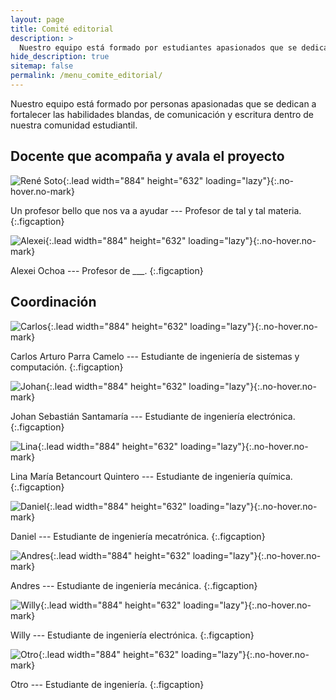 ```yaml
---
layout: page
title: Comité editorial
description: >
  Nuestro equipo está formado por estudiantes apasionados que se dedican a fortalecer las habilidades blandas, de comunicación y escritura dentro de nuestra comunidad estudiantil.
hide_description: true
sitemap: false
permalink: /menu_comite_editorial/
---
```


Nuestro equipo está formado por personas apasionadas que se dedican a fortalecer las habilidades blandas, de comunicación y escritura dentro de nuestra comunidad estudiantil.

## Docente que acompaña y avala el proyecto

![René Soto](/assets/img/personas/homero_foto.png){:.lead width="884" height="632" loading="lazy"}{:.no-hover.no-mark}

Un profesor bello que nos va a ayudar --- Profesor de tal y tal materia.
{:.figcaption}

![Alexei](/assets/img/personas/homero_foto.png){:.lead width="884" height="632" loading="lazy"}{:.no-hover.no-mark}

Alexei Ochoa --- Profesor de ___.
{:.figcaption}

## Coordinación

![Carlos](/assets/img/personas/homero_foto.png){:.lead width="884" height="632" loading="lazy"}{:.no-hover.no-mark}

Carlos Arturo Parra Camelo --- Estudiante de ingeniería de sistemas y computación.
{:.figcaption}

![Johan](/assets/img/personas/johan_foto.png){:.lead width="884" height="632" loading="lazy"}{:.no-hover.no-mark}

Johan Sebastián Santamaría --- Estudiante de ingeniería electrónica.
{:.figcaption}

![Lina](/assets/img/personas/homero_foto.png){:.lead width="884" height="632" loading="lazy"}{:.no-hover.no-mark}

Lina María Betancourt Quintero --- Estudiante de ingeniería química.
{:.figcaption}

![Daniel](/assets/img/personas/homero_foto.png){:.lead width="884" height="632" loading="lazy"}{:.no-hover.no-mark}

Daniel --- Estudiante de ingeniería mecatrónica.
{:.figcaption}

![Andres](/assets/img/personas/homero_foto.png){:.lead width="884" height="632" loading="lazy"}{:.no-hover.no-mark}

Andres --- Estudiante de ingeniería mecánica.
{:.figcaption}

![Willy](/assets/img/personas/homero_foto.png){:.lead width="884" height="632" loading="lazy"}{:.no-hover.no-mark}

Willy --- Estudiante de ingeniería electrónica.
{:.figcaption}

![Otro](/assets/img/personas/homero_foto.png){:.lead width="884" height="632" loading="lazy"}{:.no-hover.no-mark}

Otro --- Estudiante de ingeniería.
{:.figcaption}


